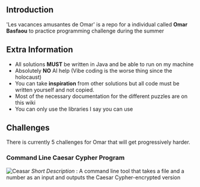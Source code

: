 ## Introduction

'Les vacances amusantes de Omar' is a repo for a individual called **Omar Basfaou** to practice programming challenge during the summer

## Extra Information
* All solutions **MUST** be written in Java and be able to run on my machine
* Absolutely **NO** AI help (Vibe coding is the worse thing since the holocaust)
* You can take **inspiration** from other solutions but all code must be written yourself and not copied.
* Most of the necessary documentation for the different puzzles are on this wiki
* You can only use the libraries I say you can use

## Challenges
There is currently 5 challenges for Omar that will get progressively harder.
### Command Line Caesar Cypher Program
![Ceasar](https://www.vcalc.com/attachments/ec5da14a-0956-11ee-b65f-bc764e203090/casesardecrypt.png)
*Short Description* : A command line tool that takes a file and a number as an input and outputs the Caesar Cypher-encrypted version
